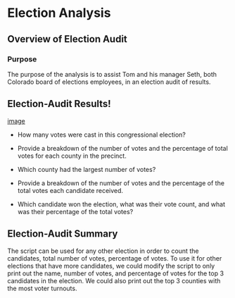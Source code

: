 # Election Analysis

## Overview of Election Audit

### Purpose
The purpose of the analysis is to assist Tom and his manager Seth, both Colorado board of elections employees, in an election audit of results.



## Election-Audit Results!

[image](https://user-images.githubusercontent.com/108503112/189497011-3961b66b-b4e0-41a4-b592-92a1930cb824.png)

* How many votes were cast in this congressional election?


* Provide a breakdown of the number of votes and the percentage of total votes for each county in the precinct.



* Which county had the largest number of votes?



* Provide a breakdown of the number of votes and the percentage of the total votes each candidate received.




* Which candidate won the election, what was their vote count, and what was their percentage of the total votes?




## Election-Audit Summary
The script can be used for any other election in order to count the candidates, total number of votes, percentage of votes.
To use it for other elections that have more candidates, we could modify the script to only print out the name, number of votes, and percentage of votes for the top 3 candidates in the election. We could also print out the top 3 counties with the most voter turnouts. 

